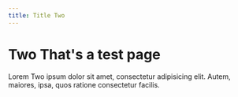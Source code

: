 ```yaml
---
title: Title Two
---
```


# Two That's a test page

Lorem Two ipsum dolor sit amet, consectetur adipisicing elit.
Autem, maiores, ipsa, quos ratione consectetur facilis.
